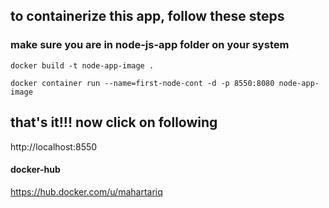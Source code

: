  
## to containerize this app, follow these steps

### make sure you are in node-js-app folder on your system
   
```
docker build -t node-app-image .
```
```
docker container run --name=first-node-cont -d -p 8550:8080 node-app-image
```
## that's it!!! now click on following 

http://localhost:8550
 
 
#### docker-hub
https://hub.docker.com/u/mahartariq

    
